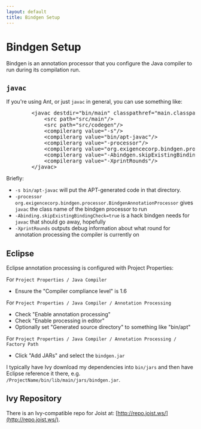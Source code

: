 ```yaml
---
layout: default
title: Bindgen Setup
---
```


Bindgen Setup
=============

Bindgen is an annotation processor that you configure the Java compiler to run during its compilation run.

`javac`
-------

If you're using Ant, or just `javac` in general, you can use something like:

<pre name="code" class="xml">
		&lt;javac destdir="bin/main" classpathref="main.classpath" debug="true" source="1.6" target="1.6"&gt;
			&lt;src path="src/main"/&gt;
			&lt;src path="src/codegen"/&gt;
			&lt;compilerarg value="-s"/&gt;
			&lt;compilerarg value="bin/apt-javac"/&gt;
			&lt;compilerarg value="-processor"/&gt;
			&lt;compilerarg value="org.exigencecorp.bindgen.processor.BindgenAnnotationProcessor"/&gt;
			&lt;compilerarg value="-Abindgen.skipExistingBindingCheck=true"/&gt; &lt;!-- for javac --&gt;
			&lt;compilerarg value="-XprintRounds"/&gt;
		&lt;/javac&gt;
</pre>

Briefly:

* `-s bin/apt-javac` will put the APT-generated code in that directory.
* `-processor org.exigencecorp.bindgen.processor.BindgenAnnotationProcessor` gives `javac` the class name of the bindgen processor to run
* `-Abinding.skipExistingBindingCheck=true` is a hack bindgen needs for `javac` that should go away, hopefully
* `-XprintRounds` outputs debug information about what round for annotation processing the compiler is currently on

Eclipse
-------

Eclipse annotation processing is configured with Project Properties:

For `Project Properties / Java Compiler`

* Ensure the "Compiler compliance level" is 1.6

For `Project Properties / Java Compiler / Annotation Processing`

* Check "Enable annotation processing"
* Check "Enable processing in editor"
* Optionally set "Generated source directory" to something like "bin/apt"

For `Project Properties / Java Compiler / Annotation Processing / Factory Path`

* Click "Add JARs" and select the `bindgen.jar`

I typically have Ivy download my dependencies into `bin/jars` and then have Eclipse reference it there, e.g. `/ProjectName/bin/lib/main/jars/bindgen.jar`.

Ivy Repository
--------------

There is an Ivy-compatible repo for Joist at: [http://repo.joist.ws/](http://repo.joist.ws/).

